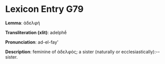 # Lexicon Entry G79

**Lemma**: ἀδελφή

**Transliteration (xlit)**: adelphḗ

**Pronunciation**: ad-el-fay'

**Description**:
feminine of ἀδελφός; a sister (naturally or ecclesiastically):--sister.
